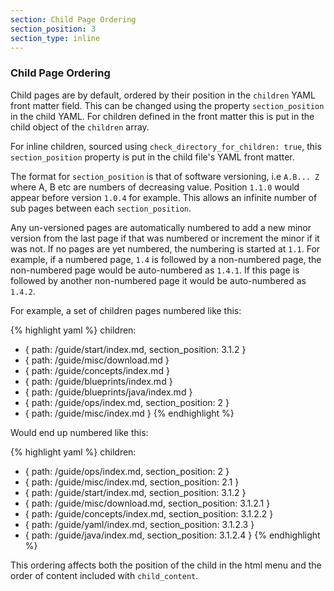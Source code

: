 ```yaml
---
section: Child Page Ordering
section_position: 3
section_type: inline
---
```


### Child Page Ordering

Child pages are by default, ordered by their position in the `children` YAML front matter field. This can be changed using the property
`section_position` in the child YAML. For children defined in the front matter this is put in the child object of the `children` array.

For inline children, sourced using `check_directory_for_children: true`, this `section_position` property is put in the child file's YAML front matter.

The format for `section_position` is that of software versioning, i.e `A.B... Z` where A, B etc are numbers of decreasing value. Position `1.1.0` would appear
before version `1.0.4` for example. This allows an infinite number of sub pages between each `section_position`.

Any un-versioned pages are automatically numbered to add a new minor version from the last page if that was numbered or increment the minor
if it was not. If no pages are yet numbered, the numbering is started at `1.1`. For example, if a numbered page, `1.4` is followed by a 
non-numbered page, the non-numbered page would be auto-numbered as `1.4.1`. If this page is followed by another non-numbered page it would
be auto-numbered as `1.4.2`.

For example, a set of children pages numbered like this:

{% highlight yaml %}
children:
- { path: /guide/start/index.md, section_position: 3.1.2 }
- { path: /guide/misc/download.md }
- { path: /guide/concepts/index.md }
- { path: /guide/blueprints/index.md }
- { path: /guide/blueprints/java/index.md }
- { path: /guide/ops/index.md, section_position: 2 }
- { path: /guide/misc/index.md }
{% endhighlight %}

Would end up numbered like this:

{% highlight yaml %}
children:
- { path: /guide/ops/index.md, section_position: 2 }
- { path: /guide/misc/index.md, section_position: 2.1 }
- { path: /guide/start/index.md, section_position: 3.1.2 }
- { path: /guide/misc/download.md, section_position: 3.1.2.1 }
- { path: /guide/concepts/index.md, section_position: 3.1.2.2 }
- { path: /guide/yaml/index.md, section_position: 3.1.2.3 }
- { path: /guide/java/index.md, section_position: 3.1.2.4 }
{% endhighlight %}

This ordering affects both the position of the child in the html menu and the order of content included with `child_content`.

